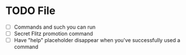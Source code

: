 TODO File
====
- [ ] Commands and such you can run
- [ ] Secret Flitz promotion command
- [ ] Have "help" placeholder disappear when you've successfully used a command
